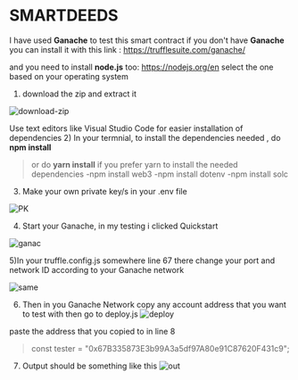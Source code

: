 # SMARTDEEDS
I have used **Ganache** to test this smart contract if you don't have **Ganache**
you can install it with this link
: https://trufflesuite.com/ganache/

and you need to install **node.js** too:
https://nodejs.org/en
select the one based on your operating system


1) download the zip and extract it 
 

![download-zip](https://github.com/Kneel-soN/SMARTDEEDS/assets/125803337/6c5bc73a-a623-4315-a874-606dde8dfad0)

Use text editors like Visual Studio Code for easier installation of dependencies
2) In your termnial, to install the dependencies needed 
, do **npm install** 
 > or do **yarn install** if you prefer yarn to install the needed dependencies
-npm install web3
-npm install dotenv
-npm install solc

3) Make your own private key/s in your .env file
  
![PK](https://github.com/Kneel-soN/SMARTDEEDS/assets/125803337/2eb7b4de-3bcd-4c5b-94a9-b54eb3d58fc5)

4) Start your Ganache, in my testing i clicked Quickstart

![ganac](https://github.com/Kneel-soN/SMARTDEEDS/assets/125803337/e7065c6b-fc9a-4ec1-a9c2-b10fe2d51b55)

5)In your truffle.config.js somewhere line 67 there change your port and network ID according to your Ganache network


![same](https://github.com/Kneel-soN/SMARTDEEDS/assets/125803337/3d4aab22-15ba-4174-ad53-fe36485bd9b8)

6) Then in you Ganache Network copy any account address that you want to test with then go to deploy.js
![deploy](https://github.com/Kneel-soN/SMARTDEEDS/assets/125803337/5dbbb4a1-132e-4eed-8c6a-0a43ce98765e)

paste the address that you copied to in line 8
>const tester = "0x67B335873E3b99A3a5df97A80e91C87620F431c9";

7) Output should be something like this
![out](https://github.com/Kneel-soN/SMARTDEEDS/assets/125803337/a9d75a04-fc4e-42d1-a27f-ec85d21e1c31)




